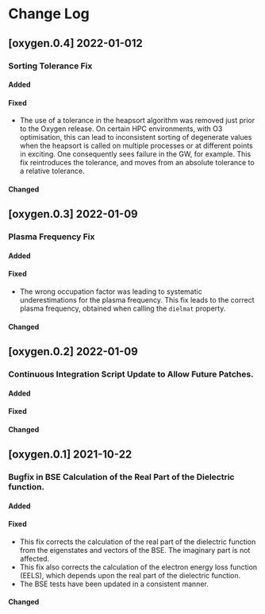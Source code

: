 # Change Log

[oxygen.0.4] 2022-01-012
----------------------------
### Sorting Tolerance Fix

#### Added

#### Fixed

* The use of a tolerance in the heapsort algorithm was removed just prior to the Oxygen release. On certain HPC
  environments, with O3 optimisation, this can lead to inconsistent sorting of degenerate values when the heapsort
  is called on multiple processes or at different points in exciting. One consequently sees failure in the GW, for 
  example. This fix reintroduces the tolerance, and moves from an absolute tolerance to a relative tolerance. 

#### Changed


[oxygen.0.3] 2022-01-09
----------------------------

### Plasma Frequency Fix  

#### Added

#### Fixed

* The wrong occupation factor was leading to systematic underestimations for the plasma frequency. This fix leads to the 
  correct plasma frequency, obtained when calling the `dielmat` property. 

#### Changed

 
[oxygen.0.2] 2022-01-09
----------------------------

### Continuous Integration Script Update to Allow Future Patches.
    
#### Added

#### Fixed

#### Changed


[oxygen.0.1] 2021-10-22
----------------------------

### Bugfix in BSE Calculation of the Real Part of the Dielectric function.

#### Added

#### Fixed

* This fix corrects the calculation of the real part of the dielectric function from the eigenstates and vectors of the 
  BSE. The imaginary part is not affected.
* This fix also corrects the calculation of the electron energy loss function (EELS), which depends upon the real part 
  of the dielectric function.
* The BSE tests have been updated in a consistent manner.

#### Changed
